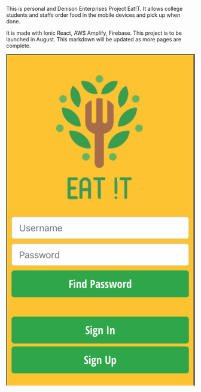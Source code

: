 This is personal and Denison Enterprises Project Eat!T.
It allows college students and staffs order food in the mobile devices
and pick up when done.

It is made with Ionic React, AWS Amplify, Firebase.
This project is to be launched in August. This markdown
will be updated as more pages are complete.

![Sign In Screen](./src/assets/screenShots/loginScreen.png)
